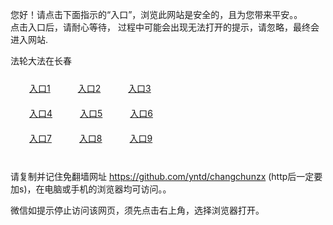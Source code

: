 您好！请点击下面指示的“入口”，浏览此网站是安全的，且为您带来平安。。 <br/>
点击入口后，请耐心等待， 过程中可能会出现无法打开的提示，请忽略，最终会进入网站. </br>

法轮大法在长春<br/>
<div style="padding:10px"><a style="margin:20px" target="_blank" href="https://d25bo8nx70zhga.cloudfront.net/2Qpsp?gyzwt" id="ccLink1" rel="nofollow">入口1</a> <a target="_blank" style="margin:20px" href="https://d17mgosb4ti1d4.cloudfront.net/2Qpsp?vywimjqs" id="ccLink2" rel="nofollow">入口2</a> <a style="margin:20px" target="_blank" href="https://d3vaoztxv8v471.cloudfront.net/2Qpsp?yjfrdsi" id="ccLink3" rel="nofollow">入口3</a></div>

<div style="padding:10px" ><a style="margin:20px" target="_blank" href="https://d25bo8nx70zhga.cloudfront.net/2Qpsp?gyzwt" id="ccLink4" rel="nofollow">入口4</a> <a style="margin:20px" href="https://d17mgosb4ti1d4.cloudfront.net/2Qpsp?vywimjqs" target="_blank" id="ccLink5" rel="nofollow">入口5</a> <a style="margin:20px" href="https://d3vaoztxv8v471.cloudfront.net/2Qpsp?yjfrdsi" target="_blank" id="ccLink6" rel="nofollow">入口6</a></div>

<div style="padding:10px"><a style="margin:20px" target="_blank" href="https://d25bo8nx70zhga.cloudfront.net/2Qpsp?gyzwt" id="ccLink7" rel="nofollow">入口7</a> <a style="margin:20px" href="https://d17mgosb4ti1d4.cloudfront.net/2Qpsp?vywimjqs" target="_blank" id="ccLink8" rel="nofollow">入口8</a> <a style="margin:20px" target="_blank" href="https://d3vaoztxv8v471.cloudfront.net/2Qpsp?yjfrdsi" id="ccLink9" rel="nofollow">入口9</a></div>

<br/>



请复制并记住免翻墙网址 https://github.com/yntd/changchunzx (http后一定要加s)，在电脑或手机的浏览器均可访问。。<br/>

微信如提示停止访问该网页，须先点击右上角，选择浏览器打开。
